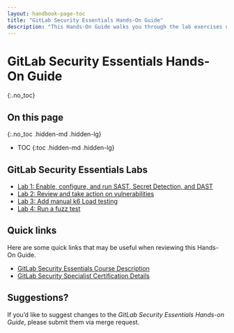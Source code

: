 ```yaml
---
layout: handbook-page-toc
title: "GitLab Security Essentials Hands-On Guide"
description: "This Hands-On Guide walks you through the lab exercises used in the GitLab Security Essentials course."
---
```

# GitLab Security Essentials Hands-On Guide
{:.no_toc}

## On this page
{:.no_toc .hidden-md .hidden-lg}

- TOC
{:toc .hidden-md .hidden-lg}


## GitLab Security Essentials Labs
* [Lab 1: Enable, configure, and run SAST, Secret Detection, and DAST](./secessentialshandson1.html)
* [Lab 2: Review and take action on vulnerabilities](./secessentialshandson2.html)
* [Lab 3: Add manual k6 Load testing](./secessentialshandson3.html)
* [Lab 4: Run a fuzz test](./secessentialshandson4.html)


## Quick links

Here are some quick links that may be useful when reviewing this Hands-On Guide.

* [GitLab Security Essentials Course Description](https://about.gitlab.com/services/education/security-essentials/)
* [GitLab Security Specialist Certification Details](https://about.gitlab.com/services/education/gitlab-security-specialist/)


## Suggestions?

If you’d like to suggest changes to the *GitLab Security Essentials Hands-on Guide*, please submit them via merge request.
